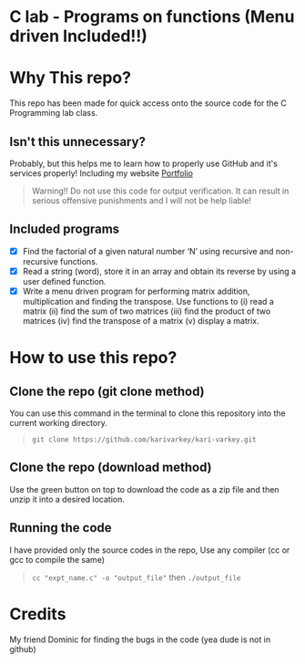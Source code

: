 # C lab - Programs on functions (Menu driven Included!!)

# Why This repo?

This repo has been made for quick access onto the source code for the C Programming lab class.

## Isn't this unnecessary?

Probably, but this helps me to learn how to properly use GitHub and it's services properly!
Including my website [Portfolio](https://karivarkey.github.io)

> Warning!! Do not use this code for output verification. It can result in serious offensive punishments and I will not be help liable!

## Included programs

- [x] Find the factorial of a given natural number ‘N’ using recursive and non-recursive
      functions.
- [x] Read a string (word), store it in an array and obtain its reverse by using a user defined
      function.
- [x] Write a menu driven program for performing matrix addition, multiplication and finding
      the transpose. Use functions to
      (i) read a matrix
      (ii) find the sum of two matrices
      (iii) find the product of two matrices
      (iv) find the transpose of a matrix
      (v) display a matrix.

# How to use this repo?

## Clone the repo (git clone method)

You can use this command in the terminal to clone this repository into the current working directory.

> `git clone https://github.com/karivarkey/kari-varkey.git`

## Clone the repo (download method)

Use the green button on top to download the code as a zip file and then unzip it into a desired location.

## Running the code

I have provided only the source codes in the repo, Use any compiler (cc or gcc to compile the same)

> `cc "expt_name.c" -o "output_file"`
> then
> `./output_file`

# Credits

My friend Dominic for finding the bugs in the code (yea dude is not in github)
